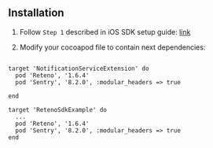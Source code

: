 ## Installation

1. Follow `Step 1` described in iOS SDK setup guide: [link](https://docs.reteno.com/reference/ios#step-1-add-the-notification-service-extension)


2. Modify your cocoapod file to contain next dependencies:
```

target 'NotificationServiceExtension' do
  pod 'Reteno', '1.6.4'
  pod 'Sentry', '8.2.0', :modular_headers => true

end

target 'RetenoSdkExample' do
  ...
  pod 'Reteno', '1.6.4'
  pod 'Sentry', '8.2.0', :modular_headers => true
end

```

